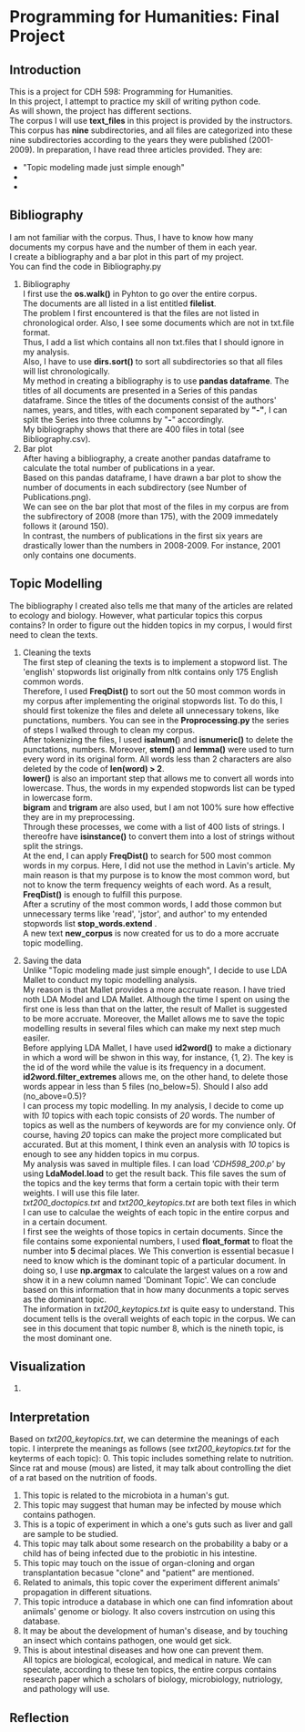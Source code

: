 # Programming for Humanities: Final Project  
## Introduction  
This is a project for CDH 598: Programming for Humanities.  
In this project, I attempt to practice my skill of writing python code.  
As will shown, the project has different sections.  
The corpus I will use **text_files** in this project is provided by the instructors.  
This corpus has **nine** subdirectories, and all files are categorized into these nine subdirectories according to the years they were published (2001-2009).
In preparation, I have read three articles provided. They are:  
  *  "Topic modeling made just simple enough"  
  *  
  *  

## Bibliography  
I am not familiar with the corpus. Thus, I have to know how many documents my corpus have and the number of them in each year.  
I create a bibliography and a bar plot in this part of my project.  
You can find the code in Bibliography.py
1. Bibliography  
  I first use the **os.walk()** in Pyhton to go over the entire corpus.  
  The documents are all listed in a list entitled **filelist**.  
  The problem I first encountered is that the files are not listed in chronological order. 
  Also, I see some documents which are not in txt.file format.  
  Thus, I add a list which contains all non txt.files that I should ignore in my analysis.  
  Also, I have to use **dirs.sort()** to sort all subdirectories so that all files will list chronologically.  
  My method in creating a bibliography is to use **pandas dataframe**. The titles of all documents are presented in a Series of this pandas dataframe. Since the titles of the documents consist of the authors' names, years, and titles, with each component separated by **"__-__"**, I can split the Series into three columns by "__-__" accordingly.  
  My bibliography shows that there are 400 files in total (see Bibliography.csv).  
2. Bar plot  
  After having a bibliography, a create another pandas dataframe to calculate the total number of publications in a year.  
  Based on this pandas dataframe, I have drawn a bar plot to show the number of documents in each subdirectory (see Number of Publications.png).  
  We can see on the bar plot that most of the files in my corpus are from the subfirectory of 2008 (more than 175), with the 2009 immedately follows it (around 150).  
  In contrast, the numbers of publications in the first six years are drastically lower than the numbers in 2008-2009.  For instance, 2001 only contains one documents.  
  
## Topic Modelling 
The bibliography I created also tells me that many of the articles are related to ecology and biology. However, what particular topics this corpus contains?
In order to figure out the hidden topics in my corpus, I would first need to clean the texts. 
1. Cleaning the texts  
  The first step of cleaning the texts is to implement a stopword list. The 'english' stopwords list originally from nltk contains only 175 English common words.  
  Therefore, I used **FreqDist()** to sort out the 50 most common words in my corpus after implementing the original stopwords list. 
  To do this, I should first tokenize the files and delete all unnecessary tokens, like punctations, numbers. You can see in the **Proprocessing.py** the series of steps I walked through to clean my corpus.  
  After tokenizing the files, I used **isalnum(**) and **isnumeric()** to delete the punctations, numbers. Moreover, **stem()** and **lemma()** were used to turn every word in its original form. All words less than 2 characters are also deleted by the code of **len(word) > 2**.  
  **lower()** is also an important step that allows me to convert all words into lowercase. Thus, the words in my expended stopwords list can be typed in lowercase form.  
  **bigram** and **trigram** are also used, but I am not 100% sure how effective they are in my preprocessing.  
  Through these processes, we come with a list of 400 lists of strings. I thereofre have **isinstance()** to convert them into a lost of strings without split the strings.  
  At the end, I can apply **FreqDist()** to search for 500 most common words in my corpus. 
  Here, I did not use the method in Lavin's article. My main reason is that my purpose is to know the most common word, but not to know the term frequency weights of each word. As a result, **FreqDist()** is enough to fulfill this purpose.     
  After a scrutiny of the most common words, I add those common but unnecessary terms like 'read', 'jstor', and 
  author' to my entended stopwords list **stop_words.extend** .  
  A new text **new_corpus** is now created for us to do a more accruate topic modelling. 

2. Saving the data  
  Unlike "Topic modeling made just simple enough", I decide to use LDA Mallet to conduct my topic modelling analysis.  
  My reason is that Mallet provides a more accruate reason. I have tried noth LDA Model and LDA Mallet. Although the time I spent on using the first one is less than that on the latter, the result of Mallet is suggested to be more accruate. Moreover, the Mallet allows me to save the topic modelling results in several files which can make my next step much easiler.  
  Before applying LDA Mallet, I have used **id2word()** to make a dictionary in which a word will be shwon in this way, for instance, {1, 2}. The key is the id of the word while the value is its frequency in a document.  
  **id2word.filter_extremes** allows me, on the other hand, to delete those words appear in less than 5 files (no_below=5). Should I also add (no_above=0.5)?   
  I can process my topic modelling. In my analysis, I decide to come up with *10* topics with each topic consists of *20* words.  The number of topics as well as the numbers of keywords are for my convience only. Of course, having *20* topics can make the project more complicated but accurated. But at this moment, I think even an analysis with *10* topics is enough to see any hidden topics in mu corpus.  
  My analysis was saved in multiple files. I can load *'CDH598_200.p'* by using **LdaModel.load** to get the result back. This file saves the sum of the topics and the key terms that form a certain topic with their term weights. I will use this file later.  
  *txt200_doctopics.txt* and *txt200_keytopics.txt* are both text files in which I can use to calculae the weights of each topic in the entire corpus and in a certain document.  
  I first see the weights of those topics in certain documents. Since the file contains some exponiental numbers, I used **float_format** to float the number into **5** decimal places. We This convertion is essential becasue I need to know which is the dominant topic of a particular document. In doing so, I use **np.argmax** to calculate the largest values on a row and show it in a new column named 'Dominant Topic'. We can conclude based on this information that in how many docunments a topic serves as the dominant topic.  
  The information in *txt200_keytopics.txt* is quite easy to understand. This document tells is the overall weights of each topic in the corpus. We can see in this document that topic number 8, which is the nineth topic, is the most dominant one.  
  
## Visualization  
1. 

## Interpretation  
Based on *txt200_keytopics.txt*, we can determine the meanings of each topic. I interprete the meanings as follows (see *txt200_keytopics.txt* for the keyterms of each topic):
0. This topic includes something relate to nutrition. Since rat and mouse (mous) are listed, it may talk about controlling the diet of a rat based on the nutrition of foods.  
1. This topic is related to the microbiota in a human's gut.  
2. This topic may suggest that human may be infected by mouse which contains pathogen.  
3. This is a topic of experiment in which a one's guts such as liver and gall are sample to be studied.  
4. This topic may talk about some research on the probability a baby or a child has of being infected due to the probiotic in his intestine.  
5.	This topic may touch on the issue of organ-cloning and organ transplantation becasue "clone" and "patient" are mentioned.  
6.	Related to animals, this topic cover the experiment different animals' propagation in different situations.  
7. This topic introduce a database in which one can find infomration about aniimals' genome or biology. It also covers instrcution on using this database.  
8.	It may be about the development of human's disease, and by touching an insect which contains pathogen, one would get sick.
9. This is about intestinal diseases and how one can prevent them.  
All topics are biological, ecological, and medical in nature. We can speculate, according to these ten topics, the entire corpus contains research paper which a scholars of biology, microbiology, nutriology, and pathology  will use.  

## Reflection  



